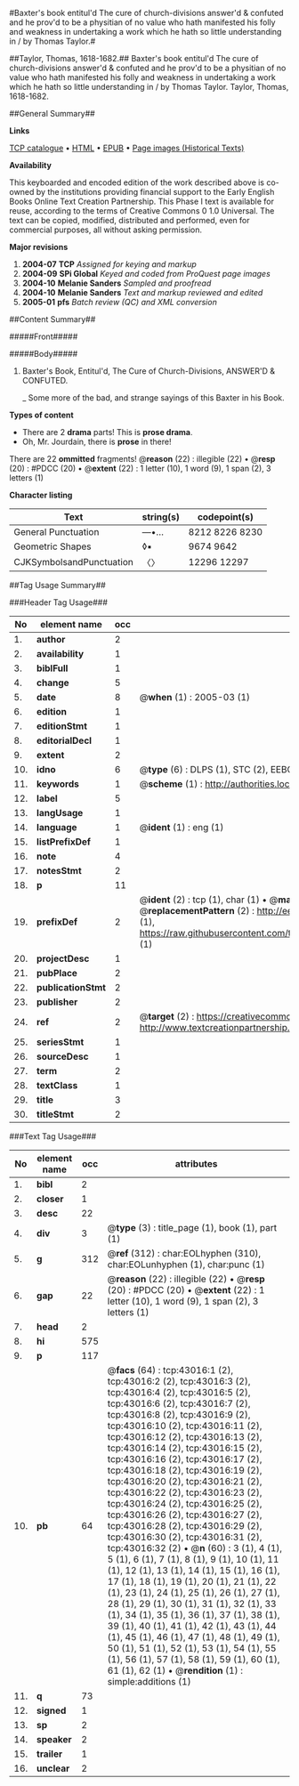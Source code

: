 #Baxter's book entitul'd The cure of church-divisions answer'd & confuted and he prov'd to be a physitian of no value who hath manifested his folly and weakness in undertaking a work which he hath so little understanding in / by Thomas Taylor.#

##Taylor, Thomas, 1618-1682.##
Baxter's book entitul'd The cure of church-divisions answer'd & confuted and he prov'd to be a physitian of no value who hath manifested his folly and weakness in undertaking a work which he hath so little understanding in / by Thomas Taylor.
Taylor, Thomas, 1618-1682.

##General Summary##

**Links**

[TCP catalogue](http://www.ota.ox.ac.uk/tcp/)  • 
[HTML](http://tei.it.ox.ac.uk/tcp/Texts-HTML/free/A64/A64259.html)  • 
[EPUB](http://tei.it.ox.ac.uk/tcp/Texts-EPUB/free/A64/A64259.epub) • 
[Page images (Historical Texts)](https://data.historicaltexts.jisc.ac.uk/view?pubId=eebo-09411524e&pageId=eebo-09411524e-43016-1)

**Availability**

This keyboarded and encoded edition of the
	       work described above is co-owned by the institutions
	       providing financial support to the Early English Books
	       Online Text Creation Partnership. This Phase I text is
	       available for reuse, according to the terms of Creative
	       Commons 0 1.0 Universal. The text can be copied,
	       modified, distributed and performed, even for
	       commercial purposes, all without asking permission.

**Major revisions**

1. __2004-07__ __TCP__ *Assigned for keying and markup*
1. __2004-09__ __SPi Global__ *Keyed and coded from ProQuest page images*
1. __2004-10__ __Melanie Sanders__ *Sampled and proofread*
1. __2004-10__ __Melanie Sanders__ *Text and markup reviewed and edited*
1. __2005-01__ __pfs__ *Batch review (QC) and XML conversion*

##Content Summary##

#####Front#####

#####Body#####

1. Baxter's Book, Entitul'd, The Cure of Church-Divisions, ANSWER'D & CONFUTED.

    _ Some more of the bad, and strange sayings of this Baxter in his Book.

**Types of content**

  * There are 2 **drama** parts! This is **prose drama**.
  * Oh, Mr. Jourdain, there is **prose** in there!

There are 22 **ommitted** fragments! 
 @__reason__ (22) : illegible (22)  •  @__resp__ (20) : #PDCC (20)  •  @__extent__ (22) : 1 letter (10), 1 word (9), 1 span (2), 3 letters (1)

**Character listing**


|Text|string(s)|codepoint(s)|
|---|---|---|
|General Punctuation|—•…|8212 8226 8230|
|Geometric Shapes|◊▪|9674 9642|
|CJKSymbolsandPunctuation|〈〉|12296 12297|

##Tag Usage Summary##

###Header Tag Usage###

|No|element name|occ|attributes|
|---|---|---|---|
|1.|__author__|2||
|2.|__availability__|1||
|3.|__biblFull__|1||
|4.|__change__|5||
|5.|__date__|8| @__when__ (1) : 2005-03 (1)|
|6.|__edition__|1||
|7.|__editionStmt__|1||
|8.|__editorialDecl__|1||
|9.|__extent__|2||
|10.|__idno__|6| @__type__ (6) : DLPS (1), STC (2), EEBO-CITATION (1), OCLC (1), VID (1)|
|11.|__keywords__|1| @__scheme__ (1) : http://authorities.loc.gov/ (1)|
|12.|__label__|5||
|13.|__langUsage__|1||
|14.|__language__|1| @__ident__ (1) : eng (1)|
|15.|__listPrefixDef__|1||
|16.|__note__|4||
|17.|__notesStmt__|2||
|18.|__p__|11||
|19.|__prefixDef__|2| @__ident__ (2) : tcp (1), char (1)  •  @__matchPattern__ (2) : ([0-9\-]+):([0-9IVX]+) (1), (.+) (1)  •  @__replacementPattern__ (2) : http://eebo.chadwyck.com/downloadtiff?vid=$1&page=$2 (1), https://raw.githubusercontent.com/textcreationpartnership/Texts/master/tcpchars.xml#$1 (1)|
|20.|__projectDesc__|1||
|21.|__pubPlace__|2||
|22.|__publicationStmt__|2||
|23.|__publisher__|2||
|24.|__ref__|2| @__target__ (2) : https://creativecommons.org/publicdomain/zero/1.0/ (1), http://www.textcreationpartnership.org/docs/. (1)|
|25.|__seriesStmt__|1||
|26.|__sourceDesc__|1||
|27.|__term__|2||
|28.|__textClass__|1||
|29.|__title__|3||
|30.|__titleStmt__|2||


###Text Tag Usage###

|No|element name|occ|attributes|
|---|---|---|---|
|1.|__bibl__|2||
|2.|__closer__|1||
|3.|__desc__|22||
|4.|__div__|3| @__type__ (3) : title_page (1), book (1), part (1)|
|5.|__g__|312| @__ref__ (312) : char:EOLhyphen (310), char:EOLunhyphen (1), char:punc (1)|
|6.|__gap__|22| @__reason__ (22) : illegible (22)  •  @__resp__ (20) : #PDCC (20)  •  @__extent__ (22) : 1 letter (10), 1 word (9), 1 span (2), 3 letters (1)|
|7.|__head__|2||
|8.|__hi__|575||
|9.|__p__|117||
|10.|__pb__|64| @__facs__ (64) : tcp:43016:1 (2), tcp:43016:2 (2), tcp:43016:3 (2), tcp:43016:4 (2), tcp:43016:5 (2), tcp:43016:6 (2), tcp:43016:7 (2), tcp:43016:8 (2), tcp:43016:9 (2), tcp:43016:10 (2), tcp:43016:11 (2), tcp:43016:12 (2), tcp:43016:13 (2), tcp:43016:14 (2), tcp:43016:15 (2), tcp:43016:16 (2), tcp:43016:17 (2), tcp:43016:18 (2), tcp:43016:19 (2), tcp:43016:20 (2), tcp:43016:21 (2), tcp:43016:22 (2), tcp:43016:23 (2), tcp:43016:24 (2), tcp:43016:25 (2), tcp:43016:26 (2), tcp:43016:27 (2), tcp:43016:28 (2), tcp:43016:29 (2), tcp:43016:30 (2), tcp:43016:31 (2), tcp:43016:32 (2)  •  @__n__ (60) : 3 (1), 4 (1), 5 (1), 6 (1), 7 (1), 8 (1), 9 (1), 10 (1), 11 (1), 12 (1), 13 (1), 14 (1), 15 (1), 16 (1), 17 (1), 18 (1), 19 (1), 20 (1), 21 (1), 22 (1), 23 (1), 24 (1), 25 (1), 26 (1), 27 (1), 28 (1), 29 (1), 30 (1), 31 (1), 32 (1), 33 (1), 34 (1), 35 (1), 36 (1), 37 (1), 38 (1), 39 (1), 40 (1), 41 (1), 42 (1), 43 (1), 44 (1), 45 (1), 46 (1), 47 (1), 48 (1), 49 (1), 50 (1), 51 (1), 52 (1), 53 (1), 54 (1), 55 (1), 56 (1), 57 (1), 58 (1), 59 (1), 60 (1), 61 (1), 62 (1)  •  @__rendition__ (1) : simple:additions (1)|
|11.|__q__|73||
|12.|__signed__|1||
|13.|__sp__|2||
|14.|__speaker__|2||
|15.|__trailer__|1||
|16.|__unclear__|2||
